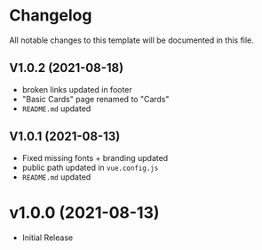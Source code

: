# Changelog

All notable changes to this template will be documented in this file.

## V1.0.2 (2021-08-18)

* broken links updated in footer
* "Basic Cards" page renamed to "Cards"
* `README.md` updated


## V1.0.1 (2021-08-13)

* Fixed missing fonts + branding updated
* public path updated in `vue.config.js`
* `README.md` updated


# v1.0.0 (2021-08-13)

* Initial Release

